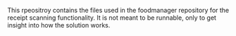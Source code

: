 This rpeositroy contains the files used in the foodmanager repository for the receipt scanning functionality. It is not meant to be runnable, only to get insight into how the solution works.
